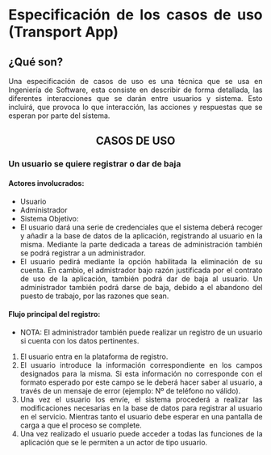 <div align="justify">

# Especificación de los casos de uso (Transport App)

## ¿Qué son?
Una especificación de casos de uso es una técnica que se usa en Ingeniería de Software, esta consiste en describir de forma detallada, las diferentes interacciones que se darán entre usuarios y sistema. Esto incluirá, que provoca lo que interacción, las acciones y respuestas que se esperan por parte del sistema.

## <div align="center">CASOS DE USO</div>

### Un usuario se quiere registrar o dar de baja

#### Actores involucrados:
- Usuario
- Administrador
- Sistema
Objetivo:
- El usuario dará una serie de credenciales que el sistema deberá recoger y añadir a la base de datos de la aplicación, registrando al usuario en la misma. Mediante la parte dedicada a tareas de administración también se podrá registrar a un administrador.
- El usuario pedirá mediante la opción habilitada la eliminación de su cuenta. En cambio, el admistrador bajo razón justificada por el contrato de uso de la aplicación, también podrá dar de baja al usuario. Un administrador también podrá darse de baja, debido a el abandono del puesto de trabajo, por las razones que sean.

#### Flujo principal del registro:
- NOTA: El administrador también puede realizar un registro de un usuario si cuenta con los datos pertinentes.
1. El usuario entra en la plataforma de registro.
2. El usuario introduce la información correspondiente en los campos designados para la misma. Si esta información no corresponde con el formato esperado por este campo se le deberá hacer saber al usuario, a través de un mensaje de error (ejemplo: Nº de teléfono no válido).
3. Una vez el usuario los envíe, el sistema procederá a realizar las modificaciones necesarias en la base de datos para registrar al usuario en el servicio. Mientras tanto el usuario debe esperar en una pantalla de carga a que el proceso se complete.
4. Una vez realizado el usuario puede acceder a todas las funciones de la aplicación que se le permiten a un actor de tipo usuario.
</div>